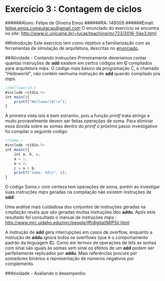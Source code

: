 Exercício 3 : Contagem de ciclos
===================
######Aluno: Felipe de Oliveira Emos
######RA: 146009
######Email: felipe.emos.computacao@gmail.com
O enunciado do exercício se encontra no site: http://www.ic.unicamp.br/~lucas/teaching/mc723/2016-1/ex3.html

##Introdução
Este exercício tem como objetivo a familiarização com as ferramentas de simulação de arquitetura, descritas no [enunciado](http://www.ic.unicamp.br/~lucas/teaching/mc723/2016-1/ex3.html).

##Atividade - Contando instruções
Primeiramente deveriamos contar quantas instruções de **add** existem em certos códigos em **C** compilados para arquitetura *mips*. O código mais básico da programação C, o chamado *"Helloworld"*, não contém nenhuma instrução de **add** quando compilado pra *mips*.
```javascript
//Helloworld.c
#include <stdio.h>
int main(){ 
	printf("Helloworld!\n");
}
```

À primeira vista isto é bem estranho, pois a função *printf* trata strings e muito provavelmente devem ser feitas operações de soma. Para eliminar essa dúvida sobre as somas dentro do *printf* o próximo passo investigativo foi compilar o seguinte codigo:
```javascript
//Soma.c
#include <stdio.h>
int main(){
	int a, b, c;
	a = 1;
	b = 2;
	c = a + b;
	printf("Soma: %d\n", c);
}
```

O código *Soma.c* com certeza tem operações de soma, porém ao investigar suas instruções *mips* geradas na compilação não existem instruções de **add**!

Uma análise mais cuidadosa dos conjuntos de instruções geradas na cmpilação revela que são geradas muitas instruções deo **addu**. Após este resultado foi consultado o manual de instruções *mips* : http://www.mrc.uidaho.edu/mrc/people/jff/digital/MIPSir.html 

A instrução de **add** gera interrupções em casos de overflow, enquanto a instrução de **addu** ignora todos os overflows (que é o comportamento padrão da linguagem **C**). Como em termos de operações de bits as somas com sinal são iguais às somas sem sinal os efeitos de um **add** podem ser perfeitamente replicados por **addu**. Mais referências procure por somadores binários e representação de números negativos por complemento.

##Atividade - Avaliando o desempenho

